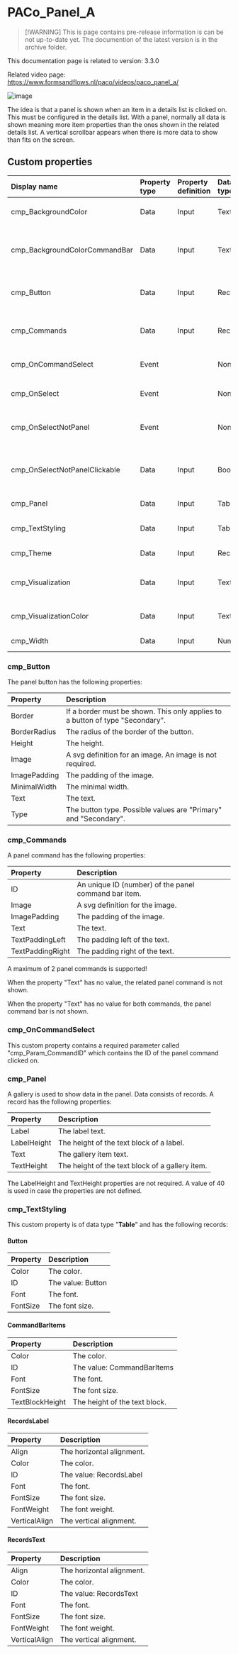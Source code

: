 # PACo_Panel_A

>  [!WARNING]
> This is page contains pre-release information is can be not up-to-date yet. The documention of the latest version is in the archive folder.

This documentation page is related to version: 3.3.0

Related video page: https://www.formsandflows.nl/paco/videos/paco_panel_a/

![image](https://github.com/formsandflows/PACo/assets/35654198/ccde7a33-bbb7-429a-be97-37094da8ea76)

The idea is that a panel is shown when an item in a details list is clicked on. This must be configured in the details list. With a panel, normally all data is shown meaning more item properties than the ones shown in the related details list. A vertical scrollbar appears when there is more data to show than fits on the screen.

## Custom properties

| Display name | Property type | Property definition | Data type | Description | Memo
| :--- | :--- | :--- | :--- | :--- | :--- |
| cmp_BackgroundColor | Data | Input | Text | The color of the background. | |
| cmp_BackgroundColorCommandBar | Data | Input | Text | The color of the command bar background. | |
| cmp_Button | Data | Input | Record | The button at the bottom of the panel. | See the documention about cmp_Button below. |
| cmp_Commands | Data | Input | Record | The panel commands at the top of the panel. | See the documention about cmp_Commands below. |
| cmp_OnCommandSelect | Event | | None | When a command is clicked on. | See the documention on cmp_OnCommandSelect below. | |
| cmp_OnSelect | Event | | None | When the button is clicked on. | |
| cmp_OnSelectNotPanel | Event | | None | When the area next to the panel is clicked on. | |
| cmp_OnSelectNotPanelClickable | Data | Input | Boolean | If the area next to the panel is clickable or not.  | |
| cmp_Panel | Data | Input | Table | The data in the panel. | See the documention about cmp_Panel below. |
| cmp_TextStyling | Data | Input | Table | Text properties. | See the documention about cmp_TextStyling below. |
| cmp_Theme | Data | Input | Record | The theme. | See the documention on theming. |
| cmp_Visualization | Data | Input | Text | The visualization. | See the documention of PACo canvas component PACo_Visualization_A. |
| cmp_VisualizationColor | Data | Input | Text | The color of the visualization. | |
| cmp_Width | Data | Input | Number | The width of the panel. | |

### cmp_Button
The panel button has the following properties:

| Property | Description |
| :--- | :--- |
| Border | If a border must be shown. This only applies to a button of type "Secondary". |
| BorderRadius | The radius of the border of the button. |
| Height | The height. |
| Image | A svg definition for an image. An image is not required. |
| ImagePadding | The padding of the image. |
| MinimalWidth | The minimal width. |
| Text | The text. |
| Type | The button type. Possible values are "Primary" and "Secondary". |

### cmp_Commands
A panel command has the following properties:

| Property | Description |
| :--- | :--- |
| ID | An unique ID (number) of the panel command bar item. |
| Image | A svg definition for the image. |
| ImagePadding | The padding of the image. |
| Text | The text. |
| TextPaddingLeft | The padding left of the text. |
| TextPaddingRight | The padding right of the text. |

A maximum of 2 panel commands is supported!

When the property "Text" has no value, the related panel command is not shown.

When the property "Text" has no value for both commands, the panel command bar is not shown.

### cmp_OnCommandSelect
This custom property contains a required parameter called "cmp_Param_CommandID" which contains the ID of the panel command clicked on.

### cmp_Panel
A gallery is used to show data in the panel. Data consists of records. A record has the following properties:

| Property | Description |
| :--- | :--- |
| Label | The label text. |
| LabelHeight | The height of the text block of a label. |
| Text | The gallery item text. |
| TextHeight | The height of the text block of a gallery item. |

The LabelHeight and TextHeight properties are not required. A value of 40 is used in case the properties are not defined.

### cmp_TextStyling
This custom property is of data type "**Table**" and has the following records:

#### Button

| Property | Description |
| :--- | :--- |
| Color | The color. |
| ID | The value: Button |
| Font | The font. |
| FontSize | The font size. |

#### CommandBarItems

| Property | Description |
| :--- | :--- |
| Color | The color. |
| ID | The value: CommandBarItems |
| Font | The font. |
| FontSize | The font size. |
| TextBlockHeight | The height of the text block. |

#### RecordsLabel

| Property | Description |
| :--- | :--- |
| Align | The horizontal alignment. |
| Color | The color. |
| ID | The value: RecordsLabel |
| Font | The font. |
| FontSize | The font size. |
| FontWeight | The font weight. |
| VerticalAlign | The vertical alignment. |

#### RecordsText

| Property | Description |
| :--- | :--- |
| Align | The horizontal alignment. |
| Color | The color. |
| ID | The value: RecordsText |
| Font | The font. |
| FontSize | The font size. |
| FontWeight | The font weight. |
| VerticalAlign | The vertical alignment. |
